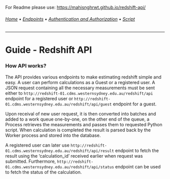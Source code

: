 For Readme please use: https://mahisnghrwt.github.io/redshift-api/

###### [Home](README.md) • [Endpoints](/endpoints/README.md) • [Authentication and Authorization](/authentication-authorization.md) • [Script](/script.md)
---
# Guide - Redshift API

### How API works?
The API provides various endpoints to make estimating redshift simple and easy. A user can perform calculations as a Guest or a registered user. A JSON request containing all the necessary measurements must be sent either to `http://redshift-01.cdms.westernsydney.edu.au/redshift/api` endpoint for a registered user or `http://redshift-01.cdms.westernsydney.edu.au/redshift/api/guest` endpoint for a guest. 

Upon receival of new user request, it is then converted into batches and added to a work queue one-by-one, on the other end of the queue, a Process retrieves the measurements and passes them to requested Python script. When calculation is completed the result is parsed back by the Worker process and stored into the database.

A registered user can later use `http://redshift-01.cdms.westernsydney.edu.au/redshift/api/result` endpoint to fetch the result using the ‘calculation_id’ received earlier when request was submitted. Furthermore, `http://redshift-01.cdms.westernsydney.edu.au/redshift/api/status` endpoint can be used to fetch the status of the calculation.
